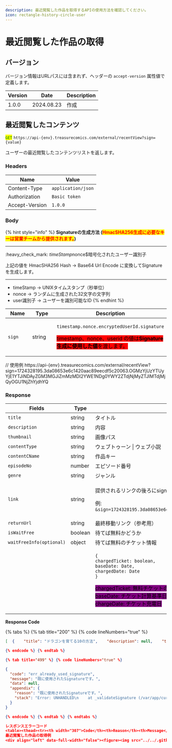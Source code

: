 ```yaml
---
description: 最近閲覧した作品を取得するAPIの使用方法を確認してください。
icon: rectangle-history-circle-user
---
```


# 最近閲覧した作品の取得

## バージョン

バージョン情報はURLパスには含まれず、ヘッダーの `accept-version` 属性値で定義します。

| Version | Date       | Description |
| ------- | ---------- | ----------- |
| 1.0.0   | 2024.08.23 | 作成        |

## 最近閲覧したコンテンツ

<mark style="color:green;">`GET`</mark> `https://api-{env}.treasurecomics.com/external/recentView?sign={value}`

ユーザーの最近閲覧したコンテンツリストを返します。

### Headers

| Name           | Value              |
| -------------- | ------------------ |
| Content-Type   | `application/json` |
| Authorization  | `Basic token`      |
| Accept-Version | `1.0.0`            |

### **Body**

{% hint style="info" %}
**Signatureの生成方法 (**<mark style="color:red;">**HmacSHA256生成に必要なキーは営業チームから提供されます。**</mark>**)**

***

:heavy\_check\_mark: $timeStamp$nonce$暗号化されたユーザー識別子

上記の値を HmacSHA256 Hash -> Base64 Url Encode に変換してSignatureを生成します。

***

* timeStamp -> UNIXタイムスタンプ（秒単位）
* nonce -> ランダムに生成された32文字の文字列
* user識別子 -> ユーザーを識別可能なID
{% endhint %}

<table data-full-width="false"><thead><tr><th width="127">Name</th><th width="141">Type</th><th>Description</th></tr></thead><tbody><tr><td><code>sign</code></td><td>string</td><td><p><code>timestamp.nonce.encryptedUserId.signature</code></p><p><mark style="background-color:red;">timestamp、nonce、userid の値は<strong>Signature生成に使用した値</strong>を渡します。</mark></p></td></tr></tbody></table>

// 使用例 https://api-{env}.treasurecomics.com/external/recentView?sign=1724328195.3da08653e6c1420aac89eecdf5c20063.OGMzYjUzYTUyYjE1YTJiNDAyZGM3MGJiZmMzMDI2YWE1NDg0YWY2ZTdjNjMyZTJlMTdjMjQyOGU1NjZhYjdhYQ


### **Response**

<table><thead><tr><th width="270">Fields</th><th width="106">Type</th><th>Description</th></tr></thead><tbody><tr><td><code>title</code></td><td>string</td><td>タイトル</td></tr><tr><td><code>description</code></td><td>string</td><td>内容</td></tr><tr><td><code>thumbnail</code></td><td>string</td><td>画像パス</td></tr><tr><td><code>contentType</code></td><td>string</td><td>ウェブトゥーン | ウェブ小説</td></tr><tr><td><code>contentCName</code></td><td>string</td><td>作品キー</td></tr><tr><td><code>episodeNo</code></td><td>number</td><td>エピソード番号</td></tr><tr><td><code>genre</code></td><td>string</td><td>ジャンル</td></tr><tr><td><code>link</code></td><td>string</td><td><p>提供されるリンクの後ろにsignを付けて送信</p><p>例: <code>&#x26;sign=1724328195.3da08653e6c1420aac89eecdf5c20063.OGMzYjUzYTUyYjE1YTJiNDAyZGM3MGJiZmMzMDI2YWE1NDg0YWY2ZTdjNjMyZTJlMTdjMjQyOGU1NjZhYjdhYQ</code></p></td></tr><tr><td><code>returnUrl</code></td><td>string</td><td>最終移動リンク（参考用）</td></tr><tr><td><code>isWaitFree</code></td><td>boolean</td><td>待てば無料かどうか</td></tr><tr><td><code>waitFreeInfo(optional)</code></td><td>object</td><td>待てば無料のチケット情報</td></tr><tr><td></td><td></td><td><p><code>{</code><br>  <code>chargedTicket: boolean,</code><br>  <code>baseDate: Date,</code><br>  <code>chargedDate: Date</code><br><code>}</code></p><p><mark style="background-color:purple;">chargedTicket: 無料チケットの所持状況</mark><br><mark style="background-color:purple;">baseDate: チケット計算基準日</mark><br><mark style="background-color:purple;">chargeDate: チケット充電日</mark></p></td></tr></tbody></table>

**Response Code**

{% tabs %}
{% tab title="200" %}
{% code lineNumbers="true" %}
```json
[  {    "title": "ドラゴンを育てる10の方法",    "description": null,    "thumbnail": "https://s.treasurecomics.com/images/test/webtoon/cw4357a295d0/thumbnail_1718174618.jpg",    "contentType": "ウェブトゥーン",    "contentCName": "cw4357a295d0",    "contentEpisodeTitle": "エピソード1",    "genre": "ドラマ,ホラー/スリラー",    "link": "https://test.treasurecomics.com/gateway/toss?returnUrl=https%3A%2F%2Ftest.treasurecomics.com%2Fcontent%2Flist%2Fcw4357a295d0",    "returnUrl": "https://test.treasurecomics.com/content/list/cw4357a295d0",    "isWaitFree": true,    "waitFreeInfo": {	    chargedTicket: true,	    baseDate: "2024-09-27T03:00:00Z",	    chargedDate: "2024-09-27T03:00:00Z"    }  }]

{% endcode %} {% endtab %}

{% tab title="499" %} {% code lineNumbers="true" %}

{
  "code": "err_already_used_signature",
  "message": "既に使用されたSignatureです。",
  "data": null,
  "appendix": {
    "reason": "既に使用されたSignatureです。",
    "stack": "Error: UNHANDLED\n    at _validateSignature (/var/app/current/build/controllers/external/toss/recentView/get.1.0.0.js:33:15)\n    at process.processTicksAndRejections (node:internal/process/task_queues:95:5)"
  }
}

{% endcode %} {% endtab %} {% endtabs %}

レスポンスエラーコード
<table><thead><tr><th width="307">Code</th><th>Reason</th><th>Message</th></tr></thead><tbody><tr><td><mark style="color:red;"><code>err_invalid_signature</code></mark></td><td>Signature検証失敗</td><td>無効なSignatureです。</td></tr><tr><td><mark style="color:red;"><code>err_already_used_signature</code></mark></td><td>使用済みSignatureの再使用<br>-> 5分間制限</td><td>既に使用されたSignatureです。</td></tr></tbody></table>
最近閲覧した作品の取得例
<div align="left" data-full-width="false"><figure><img src="../../.gitbook/assets/image (1).png" alt=""><figcaption></figcaption></figure></div> ```
